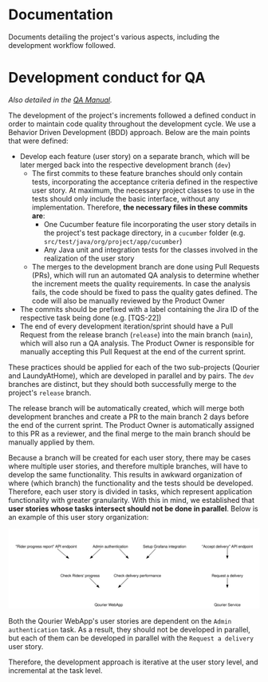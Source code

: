 # Documentation

Documents detailing the project's various aspects, including the development workflow followed.

# Development conduct for QA

*Also detailed in the [QA Manual](qa_manual.pdf).*

The development of the project's increments followed a defined conduct in order to maintain code quality throughout the development cycle. We use a Behavior Driven Development (BDD) approach.
Below are the main points that were defined:
- Develop each feature (user story) on a separate branch, which will be later merged back into the respective development branch (`dev`)
    - The first commits to these feature branches should only contain tests, incorporating the acceptance criteria defined in the respective user story. At maximum, the necessary project classes to use in the tests should only include the basic interface, without any implementation. Therefore, **the necessary files in these commits are**:
        - One Cucumber feature file incorporating the user story details in the project's test package directory, in a `cucumber` folder (e.g. `src/test/java/org/project/app/cucumber`)
        - Any Java unit and integration tests for the classes involved in the realization of the user story
    - The merges to the development branch are done using Pull Requests (PRs), which will run an automated QA analysis to determine whether the increment meets the quality requirements. In case the analysis fails, the code should be fixed to pass the quality gates defined. The code will also be manually reviewed by the Product Owner
- The commits should be prefixed with a label containing the Jira ID of the respective task being done (e.g. [TQS-22])
- The end of every development iteration/sprint should have a Pull Request from the release branch (`release`) into the main branch (`main`), which will also run a QA analysis. The Product Owner is responsible for manually accepting this Pull Request at the end of the current sprint.

These practices should be applied for each of the two sub-projects (Qourier and LaundyAtHome), which are developed in parallel and by pairs. The `dev` branches are distinct, but they should both successfully merge to the project's `release` branch.

The release branch will be automatically created, which will merge both development branches and create a PR to the main branch 2 days before the end of the current sprint. The Product Owner is automatically assigned to this PR as a reviewer, and the final merge to the main branch should be manually applied by them.

Because a branch will be created for each user story, there may be cases where multiple user stories, and therefore multiple branches, will have to develop the same functionality. This results in awkward organization of where (which branch) the functionality and the tests should be developed. Therefore, each user story is divided in tasks, which represent application functionality with greater granularity. With this in mind, we established that **user stories whose tasks intersect should not be done in parallel**. Below is an example of this user story organization:

![User Story organization](images/user_story_organization.svg)

Both the Qourier WebApp's user stories are dependent on the `Admin authentication` task. As a result, they should not be developed in parallel, but each of them can be developed in parallel with the `Request a delivery` user story.

Therefore, the development approach is iterative at the user story level, and incremental at the task level.

